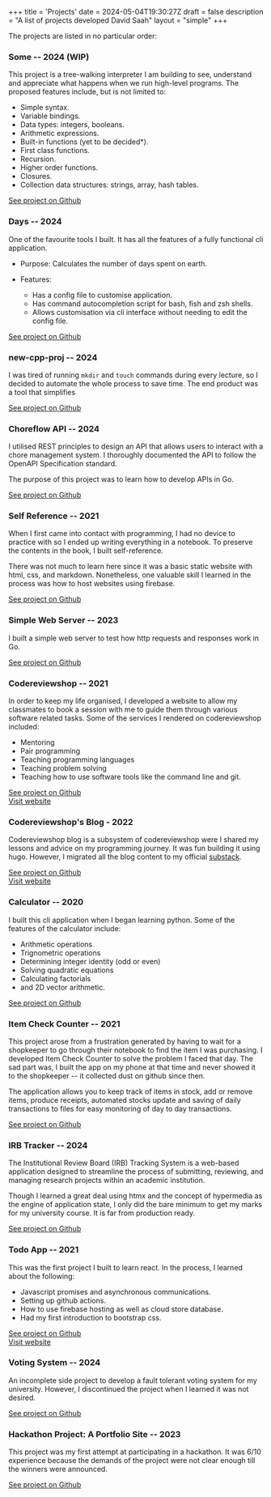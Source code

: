 +++
title = 'Projects'
date = 2024-05-04T19:30:27Z
draft = false
description = "A list of projects developed David Saah"
layout = "simple"
+++

The projects are listed in no particular order:

### Some -- 2024 (WIP)

This project is a tree-walking interpreter I am building to see, understand and
appreciate what happens when we run high-level programs. The proposed features
include, but is not limited to:

- Simple syntax.
- Variable bindings.
- Data types: integers, booleans.
- Arithmetic expressions.
- Built-in functions (yet to be decided*).
- First class functions.
- Recursion.
- Higher order functions.
- Closures.
- Collection data structures: strings, array, hash tables.

[See project on Github](https://github.com/DaveSaah/some)

### Days -- 2024

One of the favourite tools I built. It has all the features of a fully functional
cli application.

- Purpose: Calculates the number of days spent on earth.
- Features:

  - Has a config file to customise application.
  - Has command autocompletion script for bash, fish and zsh shells.
  - Allows customisation via cli interface without needing to edit the config file.

[See project on Github](https://github.com/project-graveyard/days)

### new-cpp-proj -- 2024

I was tired of running `mkdir` and `touch` commands during every lecture, so I
decided to automate the whole process to save time.
The end product was a tool that simplifies

[See project on Github](https://github.com/project-graveyard/new-cpp-proj)

### Choreflow API -- 2024

I utilised REST principles to design an API that allows users to interact with
a chore management system. I thoroughly documented the API to follow the
OpenAPI Specification standard.

The purpose of this project was to learn how to develop APIs in Go.

[See project on Github](https://github.com/boring-school-work/choreflow-api)

### Self Reference -- 2021

When I first came into contact with programming, I had no device to practice
with so I ended up writing everything in a notebook. To preserve the contents
in the book, I built self-reference.

There was not much to learn here since it was a basic static website with html,
css, and markdown. Nonetheless, one valuable skill I learned in the process was
how to host websites using firebase.

[See project on Github](https://github.com/project-graveyard/Self-Reference)

### Simple Web Server -- 2023

I built a simple web server to test how http requests and responses work in Go.

[See project on Github](https://github.com/DaveSaah/simple-web-server)

### Codereviewshop -- 2021

In order to keep my life organised, I developed a website to allow my classmates
to book a session with me to guide them through various software related tasks.
Some of the services I rendered on codereviewshop included:

- Mentoring
- Pair programming
- Teaching programming languages
- Teaching problem solving
- Teaching how to use software tools like the command line and git.

[See project on Github](https://github.com/project-graveyard/codereviewshop) \
[Visit website](https://codereviewshop.web.app/)

### Codereviewshop's Blog - 2022

Codereviewshop blog is a subsystem of codereviewshop were I shared my lessons and
advice on my programming journey. It was fun building it using hugo. However, I
migrated all the blog content to my official [substack](https://davesaah.substack.com).

[See project on Github](https://github.com/project-graveyard/blog) \
[Visit website](https://codereviewblog.web.app/)

### Calculator -- 2020

I built this cli application when I began learning python. Some of the features of
the calculator include:

- Arithmetic operations
- Trignometric operations
- Determining integer identity (odd or even)
- Solving quadratic equations
- Calculating factorials
- and 2D vector arithmetic.

[See project on Github](https://github.com/project-graveyard/Calculator)

### Item Check Counter -- 2021

This project arose from a frustration generated by having to wait for a shopkeeper
to go through their notebook to find the item I was purchasing. I developed Item
Check Counter to solve the problem I faced that day. The sad part was, I built the
app on my phone at that time and never showed it to the shopkeeper -- it collected
dust on github since then.

The application allows you to keep track of items in stock, add or remove items,
produce receipts, automated stocks update and saving of daily transactions to files
for easy monitoring of day to day transactions.

[See project on Github](https://github.com/project-graveyard/Item-Check)

### IRB Tracker -- 2024

The Institutional Review Board (IRB) Tracking System is a web-based application
designed to streamline the process of submitting, reviewing, and managing research
projects within an academic institution.

Though I learned a great deal using htmx and the concept of hypermedia as the engine
of application state, I only did the bare minimum to get my marks for my university
course. It is far from production ready.

[See project on Github](https://github.com/boring-school-work/irb-tracker)

### Todo App -- 2021

This was the first project I built to learn react. In the process, I learned
about the following:

- Javascript promises and asynchronous communications.
- Setting up github actions.
- How to use firebase hosting as well as cloud store database.
- Had my first introduction to bootstrap css.

[See project on Github](https://github.com/project-graveyard/todo-app) \
[Visit website](https://mytodo-ep.web.app/)

### Voting System -- 2024

An incomplete side project to develop a fault tolerant voting system for my university.
However, I discontinued the project when I learned it was not desired.

[See project on Github](https://github.com/project-graveyard/voting-system)

### Hackathon Project: A Portfolio Site -- 2023

This project was my first attempt at participating in a hackathon. It was 6/10
experience because the demands of the project were not clear enough till the
winners were announced.

[See project on Github](https://github.com/project-graveyard/portfolio)
